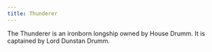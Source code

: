 ```yaml
---
title: Thunderer
---
```


The Thunderer is an ironborn longship owned by House Drumm. It is captained by Lord Dunstan Drumm.


